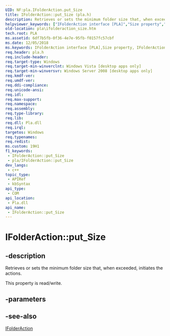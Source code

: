 ```yaml
---
UID: NF:pla.IFolderAction.put_Size
title: IFolderAction::put_Size (pla.h)
description: Retrieves or sets the minimum folder size that, when exceeded, initiates the actions.
helpviewer_keywords: ["IFolderAction interface [PLA]","Size property","IFolderAction.Size","IFolderAction.put_Size","IFolderAction::Size","IFolderAction::get_Size","IFolderAction::put_Size","Size property [PLA]","Size property [PLA]","IFolderAction interface","base.ifolderaction_size","pla.ifolderaction_size","pla/IFolderAction::Size","pla/IFolderAction::get_Size","pla/IFolderAction::put_Size","put_Size"]
old-location: pla\ifolderaction_size.htm
tech.root: PLA
ms.assetid: 6df7b5fb-0f36-4e7e-95fb-f0157fc57cbf
ms.date: 12/05/2018
ms.keywords: IFolderAction interface [PLA],Size property, IFolderAction.Size, IFolderAction.put_Size, IFolderAction::Size, IFolderAction::get_Size, IFolderAction::put_Size, Size property [PLA], Size property [PLA],IFolderAction interface, base.ifolderaction_size, pla.ifolderaction_size, pla/IFolderAction::Size, pla/IFolderAction::get_Size, pla/IFolderAction::put_Size, put_Size
req.header: pla.h
req.include-header: 
req.target-type: Windows
req.target-min-winverclnt: Windows Vista [desktop apps only]
req.target-min-winversvr: Windows Server 2008 [desktop apps only]
req.kmdf-ver: 
req.umdf-ver: 
req.ddi-compliance: 
req.unicode-ansi: 
req.idl: 
req.max-support: 
req.namespace: 
req.assembly: 
req.type-library: 
req.lib: 
req.dll: Pla.dll
req.irql: 
targetos: Windows
req.typenames: 
req.redist: 
ms.custom: 19H1
f1_keywords:
 - IFolderAction::put_Size
 - pla/IFolderAction::put_Size
dev_langs:
 - c++
topic_type:
 - APIRef
 - kbSyntax
api_type:
 - COM
api_location:
 - Pla.dll
api_name:
 - IFolderAction::put_Size
---
```


# IFolderAction::put_Size


## -description

Retrieves or sets the minimum folder size that, when exceeded, initiates the actions.

This property is read/write.

## -parameters

## -see-also

<a href="/previous-versions/windows/desktop/api/pla/nn-pla-ifolderaction">IFolderAction</a>

